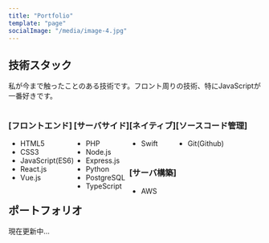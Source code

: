 ```yaml
---
title: "Portfolio"
template: "page"
socialImage: "/media/image-4.jpg"
---
```


## 技術スタック

私が今まで触ったことのある技術です。フロント周りの技術、特にJavaScriptが一番好きです。

<div style="float: left;">

### [フロントエンド]

* HTML5
* CSS3
* JavaScript(ES6)
* React.js
* Vue.js

</div>
<div style="float: left;">

### [サーバサイド]
* PHP
* Node.js
* Express.js
* Python
* PostgreSQL
* TypeScript


</div>
<div style="float: left;">

### [ネイティブ]
* Swift

</div>
<div style="float: left;">

### [ソースコード管理]
* Git(Github)

</div>
<div style="float: left;">

### [サーバ構築]
* AWS

</div>
<div style="clear: both;">

## ポートフォリオ

現在更新中...

</div>